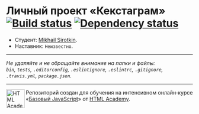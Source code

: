 # Личный проект «Кекстаграм» [![Build status][travis-image]][travis-url] [![Dependency status][dependency-image]][dependency-url]

* Студент: [Mikhail Sirotkin](https://up.htmlacademy.ru/javascript/8/user/337535).
* Наставник: `Неизвестно`.

---

_Не удаляйте и не обращайте внимание на папки и файлы:_<br>
_`bin`, `tests`, `.editorconfig`, `.eslintignore`, `.eslintrc`, `.gitignore`, `.travis.yml`, `package.json`._

---

<a href="https://htmlacademy.ru/intensive/javascript"><img align="left" width="50" height="50" title="HTML Academy" src="https://up.htmlacademy.ru/static/img/intensive/javascript/logo-for-github.svg"></a>

Репозиторий создан для обучения на интенсивном онлайн‑курсе «[Базовый JavaScript](https://htmlacademy.ru/intensive/javascript)» от [HTML Academy](https://htmlacademy.ru).

[travis-image]: https://travis-ci.org/htmlacademy-javascript/337535-kekstagram.svg?branch=master
[travis-url]: https://travis-ci.org/htmlacademy-javascript/337535-kekstagram
[dependency-image]: https://david-dm.org/htmlacademy-javascript/337535-kekstagram.svg?style=flat-square
[dependency-url]: https://david-dm.org/htmlacademy-javascript/337535-kekstagram
